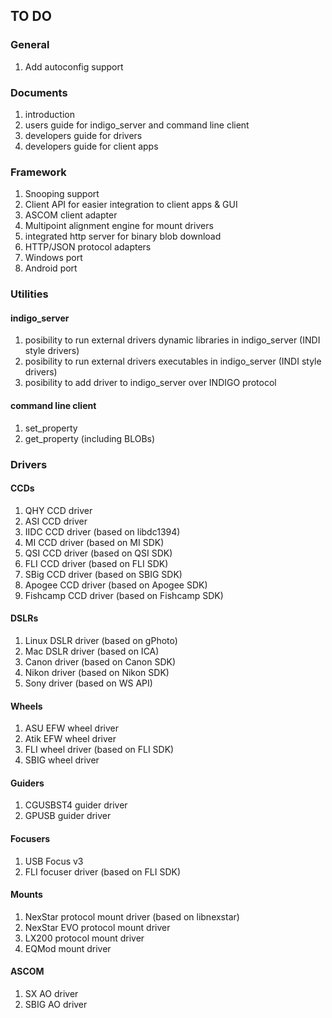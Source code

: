 ## TO DO

### General

1. Add autoconfig support

### Documents

1. introduction
2. users guide for indigo_server and command line client
3. developers guide for drivers
4. developers guide for client apps

### Framework

1. Snooping support
2. Client API for easier integration to client apps & GUI
3. ASCOM client adapter
4. Multipoint alignment engine for mount drivers
5. integrated http server for binary blob download
6. HTTP/JSON protocol adapters
7. Windows port
8. Android port

### Utilities

#### indigo_server

1. posibility to run external drivers dynamic libraries in indigo_server (INDI style drivers)
2. posibility to run external drivers executables in indigo_server (INDI style drivers)
3. posibility to add driver to indigo_server over INDIGO protocol

#### command line client

1. set_property
2. get_property (including BLOBs)

### Drivers

#### CCDs

1. QHY CCD driver
2. ASI CCD driver
3. IIDC CCD driver (based on libdc1394)
4. MI CCD driver (based on MI SDK)
5. QSI CCD driver (based on QSI SDK)
6. FLI CCD driver (based on FLI SDK)
7. SBig CCD driver (based on SBIG SDK)
8. Apogee CCD driver (based on Apogee SDK)
9. Fishcamp CCD driver (based on Fishcamp SDK)

#### DSLRs

1. Linux DSLR driver (based on gPhoto)
2. Mac DSLR driver (based on ICA)
3. Canon driver (based on Canon SDK)
4. Nikon driver (based on Nikon SDK)
5. Sony driver (based on WS API)

#### Wheels

1. ASU EFW wheel driver
2. Atik EFW wheel driver
3. FLI wheel driver (based on FLI SDK)
4. SBIG wheel driver

#### Guiders

1. CGUSBST4 guider driver
2. GPUSB guider driver

#### Focusers

1. USB Focus v3
2. FLI focuser driver (based on FLI SDK)

#### Mounts

1. NexStar protocol mount driver (based on libnexstar)
2. NexStar EVO protocol mount driver
3. LX200 protocol mount driver
4. EQMod mount driver

#### ASCOM

1. SX AO driver
2. SBIG AO driver
